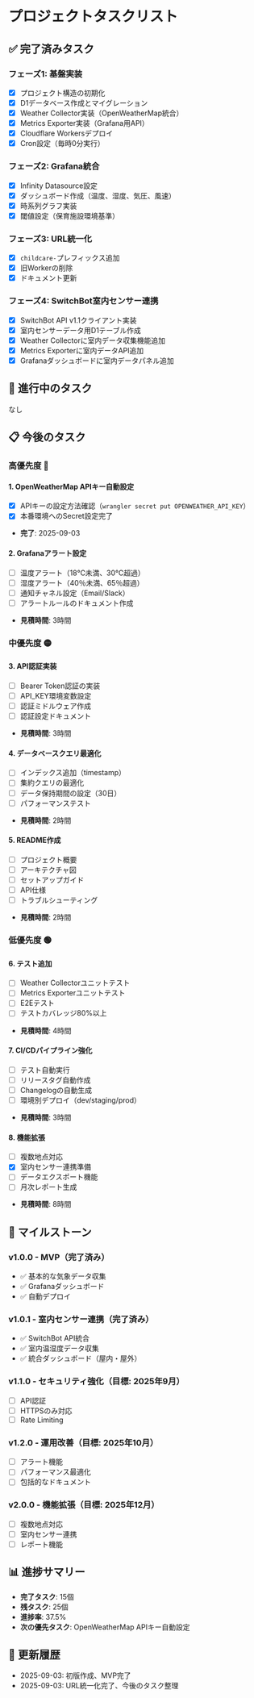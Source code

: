 # プロジェクトタスクリスト

## ✅ 完了済みタスク

### フェーズ1: 基盤実装
- [x] プロジェクト構造の初期化
- [x] D1データベース作成とマイグレーション
- [x] Weather Collector実装（OpenWeatherMap統合）
- [x] Metrics Exporter実装（Grafana用API）
- [x] Cloudflare Workersデプロイ
- [x] Cron設定（毎時0分実行）

### フェーズ2: Grafana統合
- [x] Infinity Datasource設定
- [x] ダッシュボード作成（温度、湿度、気圧、風速）
- [x] 時系列グラフ実装
- [x] 閾値設定（保育施設環境基準）

### フェーズ3: URL統一化
- [x] `childcare-`プレフィックス追加
- [x] 旧Workerの削除
- [x] ドキュメント更新

### フェーズ4: SwitchBot室内センサー連携
- [x] SwitchBot API v1.1クライアント実装
- [x] 室内センサーデータ用D1テーブル作成
- [x] Weather Collectorに室内データ収集機能追加
- [x] Metrics Exporterに室内データAPI追加
- [x] Grafanaダッシュボードに室内データパネル追加

## 📝 進行中のタスク

なし

## 📋 今後のタスク

### 高優先度 🔴

#### 1. OpenWeatherMap APIキー自動設定
- [x] APIキーの設定方法確認（`wrangler secret put OPENWEATHER_API_KEY`）
- [x] 本番環境へのSecret設定完了
- **完了**: 2025-09-03

#### 2. Grafanaアラート設定
- [ ] 温度アラート（18℃未満、30℃超過）
- [ ] 湿度アラート（40％未満、65％超過）
- [ ] 通知チャネル設定（Email/Slack）
- [ ] アラートルールのドキュメント作成
- **見積時間**: 3時間

### 中優先度 🟡

#### 3. API認証実装
- [ ] Bearer Token認証の実装
- [ ] API_KEY環境変数設定
- [ ] 認証ミドルウェア作成
- [ ] 認証設定ドキュメント
- **見積時間**: 3時間

#### 4. データベースクエリ最適化
- [ ] インデックス追加（timestamp）
- [ ] 集約クエリの最適化
- [ ] データ保持期間の設定（30日）
- [ ] パフォーマンステスト
- **見積時間**: 2時間

#### 5. README作成
- [ ] プロジェクト概要
- [ ] アーキテクチャ図
- [ ] セットアップガイド
- [ ] API仕様
- [ ] トラブルシューティング
- **見積時間**: 2時間

### 低優先度 🟢

#### 6. テスト追加
- [ ] Weather Collectorユニットテスト
- [ ] Metrics Exporterユニットテスト
- [ ] E2Eテスト
- [ ] テストカバレッジ80%以上
- **見積時間**: 4時間

#### 7. CI/CDパイプライン強化
- [ ] テスト自動実行
- [ ] リリースタグ自動作成
- [ ] Changelogの自動生成
- [ ] 環境別デプロイ（dev/staging/prod）
- **見積時間**: 3時間

#### 8. 機能拡張
- [ ] 複数地点対応
- [x] 室内センサー連携準備
- [ ] データエクスポート機能
- [ ] 月次レポート生成
- **見積時間**: 8時間

## 🎯 マイルストーン

### v1.0.0 - MVP（完了済み）
- ✅ 基本的な気象データ収集
- ✅ Grafanaダッシュボード
- ✅ 自動デプロイ

### v1.0.1 - 室内センサー連携（完了済み）
- ✅ SwitchBot API統合
- ✅ 室内温湿度データ収集
- ✅ 統合ダッシュボード（屋内・屋外）

### v1.1.0 - セキュリティ強化（目標: 2025年9月）
- [ ] API認証
- [ ] HTTPSのみ対応
- [ ] Rate Limiting

### v1.2.0 - 運用改善（目標: 2025年10月）
- [ ] アラート機能
- [ ] パフォーマンス最適化
- [ ] 包括的なドキュメント

### v2.0.0 - 機能拡張（目標: 2025年12月）
- [ ] 複数地点対応
- [ ] 室内センサー連携
- [ ] レポート機能

## 📊 進捗サマリー

- **完了タスク**: 15個
- **残タスク**: 25個
- **進捗率**: 37.5%
- **次の優先タスク**: OpenWeatherMap APIキー自動設定

## 🔄 更新履歴

- 2025-09-03: 初版作成、MVP完了
- 2025-09-03: URL統一化完了、今後のタスク整理